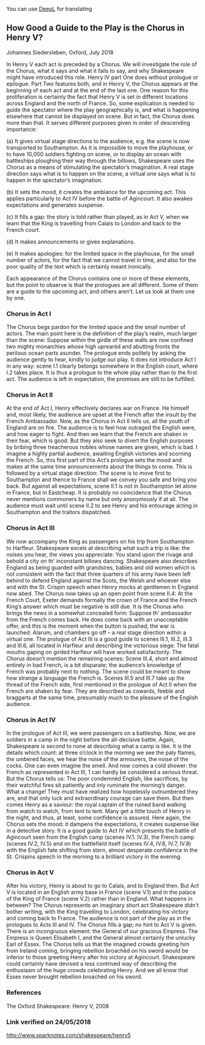 You can use [DeepL](https://www.deepl.com/translator) for translating 
## How Good a Guide to the Play is the Chorus in Henry V?


Johannes Siedersleben, Oxford, July 2018

In Henry V each act is preceded by a Chorus. We will investigate the role of the
Chorus, what it says and what it fails to say, and why Shakespeare might have
introduced this role. Henry IV part One does without prologue or epilogue. Part Two features both,
and in Henry V, the Chorus appears at the beginning of each act and at the end of
the last one. One reason for this proliferation is certainly the fact that Henry V is
set in different locations across England and the north of France. So, some
explication is needed to guide the spectator where the play geographically is, and
what is happening elsewhere that cannot be displayed on scene. But in fact, the
Chorus does more than that. It serves different purposes given in order of
descending importance:

(a) It gives virtual stage directions to the audience, e.g. the scene is now
transported to Southampton. As it is impossible to move the playhouse, or to
have 10,000 soldiers fighting on scene, or to display an ocean with battleships
ploughing their way through the billows, Shakespeare uses the Chorus as a
means of stimulating the spectator’s imagination. A real stage direction says
what is to happen on the scene, a virtual one says what is to happen in the
spectator’s imagination.

(b) It sets the mood, it creates the ambiance for the upcoming act. This applies
particularly to Act IV before the battle of Agincourt. It also awakes
expectations and generates suspense.

(c) It fills a gap: the story is told rather than played, as in Act V, when we learn
that the King is travelling from Calais to London and back to the French court.

(d) It makes announcements or gives explanations.

(e) It makes apologies: for the limited space in the playhouse, for the small
number of actors, for the fact that we cannot travel in time, and also for the
poor quality of the text which is certainly meant ironically.

Each appearance of the Chorus contains one or more of these elements, but the
point to observe is that the prologues are all different. Some of them are a guide
to the upcoming act, and others aren’t. Let us look at them one by one.

### Chorus in Act I

The Chorus begs pardon for the limited space and the small number of actors.
The main point here is the definition of the play’s realm, much larger than the
scene: Suppose within the girdle of these walls are now confined two mighty
monarchies whose high uprearèd and abutting fronts the perilous ocean parts
asunder. The prologue ends politely by asking the audience gently to hear, kindly
to judge our play. It does not introduce Act I in any way: scene I.1 clearly belongs
somewhere in the English court, where I.2 takes place. It is thus a prologue to the
whole play rather than to the first act. The audience is left in expectation, the
promises are still to be fulfilled.

### Chorus in Act II

At the end of Act I, Henry effectively declares war on France. He himself and,
most likely, the audience are upset at the French after the insult by the French
Ambassador. Now, as the Chorus in Act II tells us, all the youth of England are on
fire. The audience is to feel how outraged the English were, and how eager to
fight. And then we learn that the French are shaken in their fear, which is good.
But they also seek to divert the English purposes by bribing three treacherous
nobles whose names are given, which is bad. I imagine a highly partial audience,
awaiting English victories and scorning the French. So, this first part of this Act’s
prologue sets the mood and makes at the same time announcements about the
things to come. This is followed by a virtual stage direction: The scene is to move
first to Southampton and thence to France shall we convey you safe and bring
you back. But against all expectations, scene II.1 is not in Southampton let alone
in France, but in Eastcheap. It is probably no coincidence that the Chorus never
mentions commoners by name but only anonymously if at all. The audience
must wait until scene II.2 to see Henry and his entourage acting in Southampton
and the traitors dispatched.

### Chorus in Act III

We now accompany the King as passengers on his trip from Southampton to
Harfleur. Shakespeare excels at describing what such a trip is like: the noises you
hear, the views you appreciate: You stand upon the rivage and behold a city on
th’ inconstant billows dancing. Shakespeare also describes England as being
guarded with grandsires, babies and old women which is not consistent with the
fact that three quarters of his army have been left behind to defend England
against the Scots, the Welsh and whoever else and with the St. Crispin speech
when Henry mocks at gentlemen in England now abed. The Chorus now takes up
an open point from scene II.4: At the French Court, Exeter demands formally the
crown of France and the French King’s answer which must be negative is still due.
It is the Chorus who brings the news in a somewhat concealed form: Suppose th’
ambassador from the French comes back. He does come back with an
unacceptable offer, and this is the moment when the button is pushed, the war is
launched: Alarum, and chambers go off – a real stage direction within a virtual
one. The prologue of Act III is a good guide to scenes III.1, III.2, III.3 and III.6, all
located in Harfleur and describing the victorious siege: The fatal mouths gaping
on girded Harfleur will have worked satisfactorily. The Chorus doesn’t mention
the remaining scenes: Scene III.4, short and almost entirely in bad French, is a bit
disparate; the audience’s knowledge of French was probably next to nothing. The
scene could be meant to show how strange a language the French is. Scenes III.5
and III.7 take up the thread of the French side, first mentioned in the prologue of
Act II when the French are shaken by fear. They are described as cowards, feeble
and braggarts at the same time, presumably much to the pleasure of the English
audience.

### Chorus in Act IV

In the prologue of Act III, we were passengers on a battleship. Now, we are
soldiers in a camp in the night before the all-decisive battle. Again, Shakespeare
is second to none at describing what a camp is like. It is the details which count:
at three o’clock in the morning we see the paly flames, the umbered faces, we
hear the noise of the armourers, the noise of the cocks. One can even imagine
the smell. And now comes a cold shower: the French as represented in Act III, 1
can hardly be considered a serious threat. But the Chorus tells us: The poor
condemnèd English, like sacrifices, by their watchful fires sit patiently and inly
ruminate the morning’s danger. What a change! They must have realized how
hopelessly outnumbered they are, and that only luck and extraordinary courage
can save them. But then comes Henry as a saviour: the royal captain of the
ruined band walking from watch to watch, from tent to tent. Many get a little
touch of Henry in the night, and thus, at least, some confidence is assured.
Here again, the Chorus sets the mood: it dampens the expectations, it creates
suspense like in a detective story. It is a good guide to Act IV which presents the
battle of Agincourt seen from the English camp (scenes IV.1. IV.3), the French
camp (scenes IV.2, IV.5) and on the battlefield itself (scenes IV.4, IV.6, IV.7, IV.8)
with the English fate shifting from stern, almost desperate confidence in the St.
Crispins speech in the morning to a brilliant victory in the evening.

### Chorus in Act V

After his victory, Henry is about to go to Calais, and to England then. But Act V is
located in an English army base in France (scene V.1) and in the palace of the King
of France (scene V.2) rather than in England. What happens in between? The
Chorus represents an imaginary short act Shakespeare didn’t bother writing, with
the King travelling to London, celebrating his victory and coming back to France.
The audience is not part of the play as in the prologues to Acts III and IV. The
Chorus fills a gap; no hint to Act V is given. There is an incongruous element: the
General of our gracious Empress. The Empress is Queen Elisabeth I, and the
General almost certainly the unlucky Earl of Essex. The Chorus tells us that the
imagined crowds greeting him from Ireland coming, bringing rebellion broachèd
on his sword would be inferior to those greeting Henry after his victory at
Agincourt. Shakespeare could certainly have devised a less contrived way of
describing the enthusiasm of the huge crowds celebrating Henry. And we all
know that Essex never brought rebellion broachèd on his sword.

### References
The Oxford Shakespeare: Henry V, 2008

### Link verified on 24/05/2018
http://www.sparknotes.com/shakespeare/henry5
